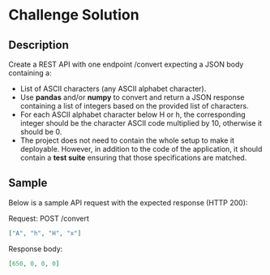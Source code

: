 # Challenge Solution

## Description

Create a REST API with one endpoint /convert expecting a JSON body containing a:
* List of ASCII characters (any ASCII alphabet character).
* Use **pandas** and/or **numpy** to convert and return a JSON response
  containing a list of integers based on the provided list of characters.
* For each ASCII alphabet character below H or h, the corresponding integer
  should be the character ASCII code multiplied by 10, otherwise it should
  be 0.
* The project does not need to contain the whole setup to make it
  deployable. However, in addition to the code of the application, it
  should contain a **test suite** ensuring that those specifications are
  matched.

## Sample

Below is a sample API request with the expected response (HTTP 200):

Request:
POST /convert
```json
["A", "h", "H", "x"]
```

Response body:
```json
[650, 0, 0, 0]
```
